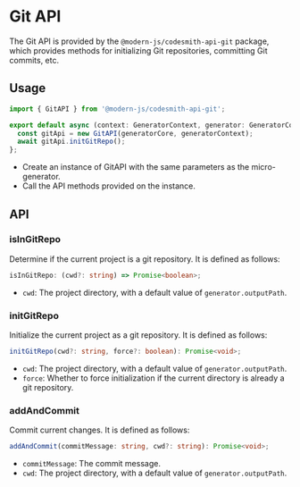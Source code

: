 # Git API

The Git API is provided by the `@modern-js/codesmith-api-git` package, which provides methods for initializing Git repositories, committing Git commits, etc.

## Usage

```ts
import { GitAPI } from '@modern-js/codesmith-api-git';

export default async (context: GeneratorContext, generator: GeneratorCore) => {
  const gitApi = new GitAPI(generatorCore, generatorContext);
  await gitApi.initGitRepo();
};
```

- Create an instance of GitAPI with the same parameters as the micro-generator.
- Call the API methods provided on the instance.

## API

### isInGitRepo

Determine if the current project is a git repository. It is defined as follows:

```ts
isInGitRepo: (cwd?: string) => Promise<boolean>;
```

- `cwd`: The project directory, with a default value of `generator.outputPath`.

### initGitRepo

Initialize the current project as a git repository. It is defined as follows:

```ts
initGitRepo(cwd?: string, force?: boolean): Promise<void>;
```

- `cwd`: The project directory, with a default value of `generator.outputPath`.
- `force`: Whether to force initialization if the current directory is already a git repository.

### addAndCommit

Commit current changes. It is defined as follows:

```ts
addAndCommit(commitMessage: string, cwd?: string): Promise<void>;
```

- `commitMessage`: The commit message.
- `cwd`: The project directory, with a default value of `generator.outputPath`.
